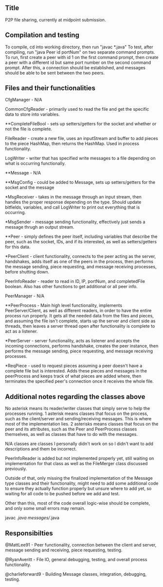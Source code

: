 ## Title

P2P file sharing, currently at midpoint submission.

## Compilation and testing

To compile, cd into working directory, then run "javac \*.java"
To test, after compiling, run "java Peer id portNum" on two separate command prompts. To run, first create a peer with id 1 on the first command prompt, then create a peer with a different id but same port number on the second command prompt. After this, a connection should be established, and messages should be able to be sent between the two peers.

## Files and their functionalities

CfgManager - N/A

CommonCfgReader - primarily used to read the file and get the specific data to store into variables.

\*\*CompleteFileBool - sets up setters/getters for the socket and whether or not the file is complete.

FileReader - create a new file, uses an inputStream and buffer to add pieces to the piece HashMap, then returns the HashMap. Used in process functionality.

LogWriter - writer that has specified write messages to a file depending on what is occurring functionally.

\*\*Message - N/A

\*\*MsgConfig - could be added to Message, sets up setters/getters for the socket and the message

\*MsgReceiver - takes in the message through an input stream, then handles the proper response depending on the type. Should update bitfields, variables, and call LogWriter to print out everything that is occurring.

\*MsgSender - message sending functionality, effectively just sends a message thrugh an output stream.

\*\*Peer - simply defines the peer itself, including variables that describe the peer, such as the socket, IDs, and if its interested, as well as setters/getters for this data.

\*PeerClient - client functionality, connects to the peer acting as the server, handshakes, adds itself as one of the peers in the process, then performs the message sending, piece requesting, and message receiving processes, before shutting down.

PeerInfoReader - reader to read in ID, IP, portNum, and completedFile boolean. Also has other functions to get additional or all peer info.

PeerManager - N/A

\*\*PeerProcess - Main high level functionality, implements PeerServer/Client, as well as different readers, in order to have the entire process run properly. It gets all the needed data from the files and pieces, and assuming the file isn't complete, starts up the server and client side as threads, then leaves a server thread open after functionality is complete to act as a listener.

\*PeerServer - server functionality, acts as listener and accepts the incoming connections, performs handshake, creates the peer instance, then performs the message sending, piece requesting, and message receiving processes.

\*ReqPiece - used to request pieces assuming a peer doesn't have a complete file but is interested. Adds these pieces and messages in the peerProcess and keeps track of what pieces are added where, then terminates the specified peer's connection once it receives the whole file.

## Additional notes regarding the classes above

No asterisk means its reader/writer classes that simply serve to help the processes running.
1 asterisk means classes that focus on the process, such as the client/server and sending/receiving messages. This is where most of the implementation lies.
2 asterisks means classes that focus on the peer and its attributes, such as the Peer and PeerProcess classes themselves, as well as classes that have to do with the messages.

N/A classes are classes I personally didn't work on so I didn't want to add descriptions and them be incorrect.

PeerInfoReader is added but not implemented properly yet, still waiting on implementation for that class as well as the FileMerger class discussed previously.

Outside of that, only missing the finalized implementation of the Message type classes and their functionality, might need to add some additional code to ensure they actually function properly but unsure where to add yet, so waiting for all code to be pushed before we add and test.

Other than this, most of the code overall logic-wise should be complete, and only some small errors may remain.

javac _.java messages/_.java

## Responsibilties

@MattLee91 - Peer functionality, connection between the client and server, message sending and receiving, piece requesting, testing.

@RyanAveritt - File IO, general debugging, testing, and overall process functionality.

@charlieforward9 - Building Message classes, integration, debugging, testing.

